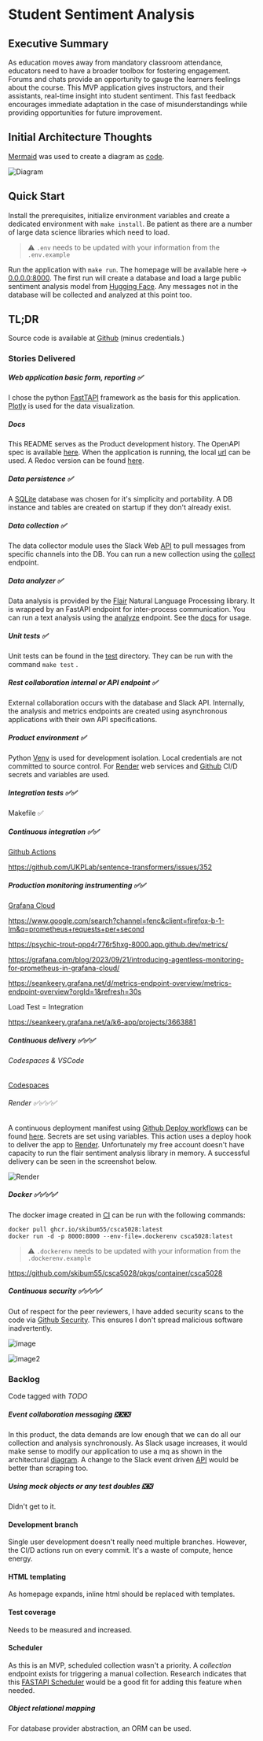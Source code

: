# Student Sentiment Analysis

## Executive Summary

As education moves away from mandatory classroom attendance, educators need to have a broader toolbox for fostering engagement.  Forums and chats provide an opportunity to gauge the learners feelings about the course.  This MVP application gives instructors, and their assistants, real-time insight into student sentiment.  This fast feedback encourages immediate adaptation in the case of misunderstandings while providing opportunities for future improvement.

## Initial Architecture Thoughts

[Mermaid](https://mermaid.live/) was used to create a diagram as [code](./images/Mermaid-Product-Architecture.txt).

![Diagram](./images/Mermaid-Product-Architecture.png)

## Quick Start

Install the prerequisites, initialize environment variables and create a dedicated environment with ``` make install ```.  Be patient as there are a number of large data science libraries which need to load.

> :warning:  ```.env``` needs to be updated with your information from the ```.env.example```

Run the application with ``` make run ```.  The homepage will be available here ->  [0.0.0.0:8000](http://0.0.0.0:8000). The first run will create a database and load a large public sentiment analysis model from [Hugging Face](https://huggingface.co/).  Any messages not in the database will be collected and analyzed at this point too.

## TL;DR

Source code is available at [Github](https://github.com/skibum55/csca5028) (minus credentials.)

### Stories Delivered
	
##### Web application basic form, reporting ✅

I chose the python [FastTAPI](https://fastapi.tiangolo.com/) framework as the basis for this application.  [Plotly](https://plotly.com/) is used for the data visualization.

##### Docs

This README serves as the Product development history.  The OpenAPI spec is available [here](./docs/openapi.json). When the application is running, the local [url](http://127.0.0.1:8000/docs#/) can be used.  A Redoc version can be found [here](http://127.0.0.1:8000/redoc).

##### Data persistence ✅

A [SQLite](https://www.sqlite.org/index.html) database was chosen for it's simplicity and portability.  A DB instance and tables are created on startup if they don't already exist.

##### Data collection ✅  

The data collector module uses the Slack Web [API](https://api.slack.com/web) to pull messages from specific channels into the DB.  You can run a new collection using the [collect](http://0.0.0.0:8000/collect) endpoint.

##### Data analyzer ✅

Data analysis is provided by the [Flair](flairnlp.github.io/) Natural Language Processing library.  It is wrapped by an FastAPI endpoint for inter-process communication. You can run a text analysis using the [analyze](http://0.0.0.0:8000/analuze) endpoint. See the [docs](http://127.0.0.1:8000/docs#/) for usage.

##### Unit tests ✅

Unit tests can be found in the [test](./test/) directory.  They can be run with the command ``` make test ``` .


##### Rest collaboration internal or API endpoint ✅

External collaboration occurs with the database and Slack API. Internally, the analysis and metrics endpoints are created using asynchronous applications with their own API specifications.

##### Product environment ✅ 

Python [Venv](https://docs.python.org/3/library/venv.html) is used for development isolation. Local credentials are not committed to source control.  For [Render](https://render.com) web services and [Github](https://github.com/) CI/D secrets and variables are used.

##### Integration tests ✅✅

Makefile ✅

##### Continuous integration ✅✅ 

[Github Actions](https://github.com/skibum55/csca5028/actions)

https://github.com/UKPLab/sentence-transformers/issues/352

##### Production monitoring instrumenting ✅✅ 

[Grafana Cloud](https://seankeery.grafana.net)

https://www.google.com/search?channel=fenc&client=firefox-b-1-lm&q=prometheus+requests+per+second

https://psychic-trout-ppq4r776r5hxg-8000.app.github.dev/metrics/

https://grafana.com/blog/2023/09/21/introducing-agentless-monitoring-for-prometheus-in-grafana-cloud/

https://seankeery.grafana.net/d/metrics-endpoint-overview/metrics-endpoint-overview?orgId=1&refresh=30s

Load Test = Integration

https://seankeery.grafana.net/a/k6-app/projects/3663881

##### Continuous delivery ✅✅✅ 

###### Codespaces & VSCode

[Codespaces](https://psychic-trout-ppq4r776r5hxg-8000.app.github.dev/)

###### Render ✅✅✅✅

A continuous deployment manifest using [Github Deploy workflows](https://github.com/skibum55/csca5028/actions/runs/6525314861/job/17717874814) can be found [here](./.github/workflows/continuous-deployment.yml).  Secrets are set using variables.  This action uses a deploy hook to deliver the app to [Render](https://dashboard.render.com).  Unfortunately my free account doesn't have capacity to run the flair sentiment analysis library in memory.  A successful delivery can be seen in the screenshot below.

![Render](./images/render_deployment.png)

##### Docker ✅✅✅✅

The docker image created in [CI](#continuous-integration-✅✅) can be run with the following commands:

```
docker pull ghcr.io/skibum55/csca5028:latest
docker run -d -p 8000:8000 --env-file=.dockerenv csca5028:latest
```

> :warning: ```.dockerenv``` needs to be updated with your information from the ```.dockerenv.example```

https://github.com/skibum55/csca5028/pkgs/container/csca5028

##### Continuous security ✅✅✅✅

Out of respect for the peer reviewers, I have added security scans to the code via [Github Security](https://github.com/skibum55/csca5028/security).  This ensures I don't spread malicious software inadvertently.


![image](./images/continuous_security_overview.png)

![image2](./images/continuous_security_codeql.png)

### Backlog

Code tagged with *TODO*

##### Event collaboration messaging ❎❎❎

In this product, the data demands are low enough that we can do all our collection and analysis synchronously.  As Slack usage increases, it would make sense to modify our application to use a mq as shown in the architectural [diagram](#initial-architecture-thoughts).  A change to the Slack event driven [API](https://api.slack.com/events) would be better than scraping too.

##### Using mock objects or any test doubles ❎❎

Didn't get to it.

#### Development branch

Single user development doesn't really need multiple branches.  However, the CI/D actions run on every commit.  It's a waste of compute, hence energy.

#### HTML templating

As homepage expands, inline html should be replaced with templates.

#### Test coverage

Needs to be measured and increased.

#### Scheduler

As this is an MVP, scheduled collection wasn't a priority.  A _collection_ endpoint exists for triggering a manual collection.  Research indicates that this [FASTAPI Scheduler](https://pypi.org/project/fastapi-scheduler/) would be a good fit for adding this feature when needed.

##### Object relational mapping

For database provider abstraction, an ORM can be used.